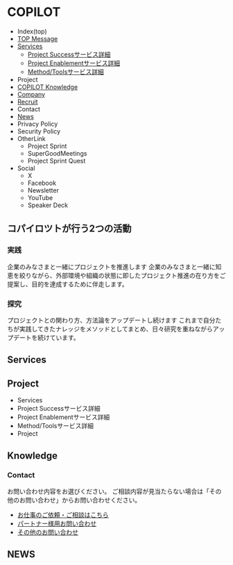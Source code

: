 # COPILOT

- Index(top)
- [TOP Message](TopMessage.md)
- [Services](Services.md)
  - [Project Successサービス詳細](./services/project-success.md)
  - [Project Enablementサービス詳細](./services/project-enablement.md)
  - [Method/Toolsサービス詳細](./services/method.md)
- Project
- [COPILOT Knowledge](blog_copilotknowledge.md)
- [Company](company.md)
- [Recruit](recruit.md)
- Contact
- [News](news.md)
- Privacy Policy
- Security Policy
- OtherLink
  - Project Sprint
  - SuperGoodMeetings
  - Project Sprint Quest
- Social
  - X
  - Facebook
  - Newsletter
  - YouTube
  - Speaker Deck

## コパイロツトが行う2つの活動
### 実践
企業のみなさまと一緒にプロジェクトを推進します
企業のみなさまと一緒に知恵を絞りながら、外部環境や組織の状態に即したプロジェクト推進の在り方をご提案し、目的を達成するために伴走します。

### 探究
プロジェクトとの関わり方、方法論をアップデートし続けます
これまで自分たちが実践してきたナレッジをメソッドとしてまとめ、日々研究を重ねながらアップデートを続けています。

## Services

## Project
- Services
 - Project Successサービス詳細
 - Project Enablementサービス詳細
 - Method/Toolsサービス詳細
- Project

## Knowledge

### Contact

お問い合わせ内容をお選びください。
ご相談内容が見当たらない場合は「その他のお問い合わせ」からお問い合わせください。

- [お仕事のご依頼・ご相談はこちら](https://copilot.jp/contact)
- [パートナー様用お問い合わせ](https://copilot.jp/contact_partner)
- [その他のお問い合わせ](https://copilot.jp/contact_other)


## NEWS
